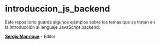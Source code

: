# introduccion_js_backend
Este repositorio guarda algunos ejemplos sobre los temas que se tratan en la introducción al lenguaje JavaScript backend.

[**Sergio Manrique**](https://www.linkedin.com/in/seraleman/) - Editor
